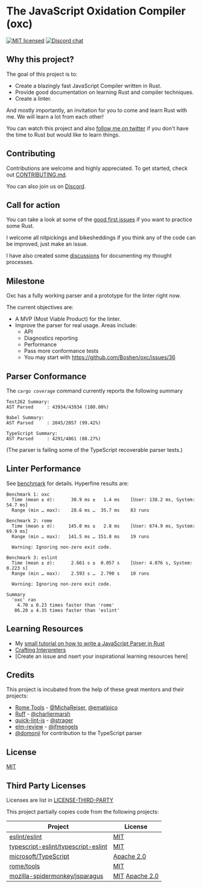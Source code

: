 # The JavaScript Oxidation Compiler (oxc)

[![MIT licensed][mit-badge]][mit-url]
[![Discord chat][discord-badge]][discord-url]

## Why this project?

The goal of this project is to:

* Create a blazingly fast JavaScript Compiler written in Rust.
* Provide good documentation on learning Rust and compiler techniques.
* Create a linter.

And mostly importantly, an invitation for you to come and learn Rust with me.
We will learn a lot from each other!

You can watch this project and also [follow me on twitter](https://twitter.com/boshen_c) if you don't have the time to
Rust but would like to learn things.

## Contributing

Contributions are welcome and highly appreciated. To get started, check out [CONTRIBUTING.md](./CONTRIBUTING.md).

You can also join us on [Discord](https://discord.gg/9uXCAwqQZW).

## Call for action


You can take a look at some of the [good first issues](
https://github.com/Boshen/oxc/issues?q=is%3Aissue+is%3Aopen+label%3A%22good+first+issue%22) if you want to practice some Rust.

I welcome all nitpickings and bikesheddings if you think any of the code can be improved, just make an issue.

I have also created some [discussions](https://github.com/Boshen/oxc/discussions) for documenting my thought processes.

## Milestone

Oxc has a fully working parser and a prototype for the linter right now.

The current objectives are:

* A MVP (Most Viable Product) for the linter.
* Improve the parser for real usage. Areas include:
  * API
  * Diagnostics reporting
  * Performance
  * Pass more conformance tests
  * You may start with https://github.com/Boshen/oxc/issues/36

## Parser Conformance

The `cargo coverage` command currently reports the following summary

```
Test262 Summary:
AST Parsed     : 43934/43934 (100.00%)

Babel Summary:
AST Parsed     : 2045/2057 (99.42%)

TypeScript Summary:
AST Parsed     : 4291/4861 (88.27%)
```

(The parser is failing some of the TypeScript recoverable parser tests.)

## Linter Performance

See [benchmark](./benchmark/) for details. Hyperfine results are:

```
Benchmark 1: oxc
  Time (mean ± σ):      30.9 ms ±   1.4 ms    [User: 138.2 ms, System: 54.7 ms]
  Range (min … max):    28.6 ms …  35.7 ms    83 runs

Benchmark 2: rome
  Time (mean ± σ):     145.0 ms ±   2.8 ms    [User: 674.9 ms, System: 69.9 ms]
  Range (min … max):   141.5 ms … 151.8 ms    19 runs

  Warning: Ignoring non-zero exit code.

Benchmark 3: eslint
  Time (mean ± σ):      2.661 s ±  0.057 s    [User: 4.076 s, System: 0.223 s]
  Range (min … max):    2.593 s …  2.790 s    10 runs

  Warning: Ignoring non-zero exit code.

Summary
  'oxc' ran
    4.70 ± 0.23 times faster than 'rome'
   86.20 ± 4.35 times faster than 'eslint'
```

## Learning Resources

* My [small tutorial on how to write a JavaScript Parser in Rust](https://boshen.github.io/javascript-parser-in-rust/)
* [Crafting Interpreters](https://craftinginterpreters.com)
* [Create an issue and nsert your inspirational learning resources here]

## Credits

This project is incubated from the help of these great mentors and their projects:

* [Rome Tools](https://rome.tools) - [@MichaReiser](https://github.com/MichaReiser), [@ematipico](https://github.com/ematipico)
* [Ruff](https://beta.ruff.rs) - [@charliermarsh](https://github.com/charliermarsh)
* [quick-lint-js](https://quick-lint-js.com) - [@strager](https://github.com/strager)
* [elm-review](https://package.elm-lang.org/packages/jfmengels/elm-review/latest) - [@jfmengels](https://github.com/jfmengels)
* [@domonji](https://github.com/domonji) for contribution to the TypeScript parser

## License

[MIT](./LICENSE)

## Third Party Licenses

Licenses are list in [LICENSE-THIRD-PARTY](./LICENSE-THIRD-PARTY)

This project partially copies code from the following projects:

| Project       | License       |
| ------------- | ------------- |
| [eslint/eslint](https://github.com/eslint/eslint) | [MIT](https://github.com/eslint/eslint/blob/main/LICENSE)  |
| [typescript-eslint/typescript-eslint](https://github.com/typescript-eslint/typescript-eslint) | [MIT](https://github.com/typescript-eslint/typescript-eslint/blob/main/LICENSE)  |
| [microsoft/TypeScript](https://github.com/microsoft/TypeScript) | [Apache 2.0](https://github.com/microsoft/TypeScript/blob/main/LICENSE.txt)  |
| [rome/tools](https://github.com/rome/tools) | [MIT](https://github.com/rome/tools/blob/main/LICENSE)  |
| [mozilla-spidermonkey/jsparagus](https://github.com/mozilla-spidermonkey/jsparagus) | [MIT](https://github.com/mozilla-spidermonkey/jsparagus/blob/master/LICENSE-MIT) [Apache 2.0](https://github.com/mozilla-spidermonkey/jsparagus/blob/master/LICENSE-APACHE-2.0)  |


[mit-badge]: https://img.shields.io/badge/license-MIT-blue.svg?color=brightgreen
[mit-url]: LICENSE
[discord-badge]: https://img.shields.io/discord/1079625926024900739?logo=discord&label=discord&color=brightgreen
[discord-url]: https://discord.gg/9uXCAwqQZW
